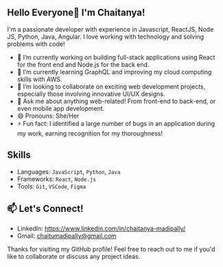 ## Hello Everyone👋 I'm Chaitanya!

I'm a passionate developer with experience in Javascript, ReactJS, Node JS, Python, Java, Angular. I love working with technology and solving problems with code!

- 🔭 I’m currently working on building full-stack applications using React for the front end and Node.js for the back end.
- 🌱 I’m currently learning GraphQL and improving my cloud computing skills with AWS.
- 👯 I’m looking to collaborate on exciting web development projects, especially those involving innovative UI/UX designs.
- 💬 Ask me about anything web-related! From front-end to back-end, or even mobile app development.
- 😄 Pronouns: She/Her
- ⚡ Fun fact: I identified a large number of bugs in an application during my work, earning recognition for my thoroughness!

## Skills

- Languages: `JavaScript`, `Python`, `Java`
- Frameworks: `React`, `Node.js`
- Tools: `Git`, `VSCode`, `Figma`

## 📫 Let's Connect!

- LinkedIn: https://www.linkedin.com/in/chaitanya-madipally/
- Gmail: chaitumadipally@gmail.com
  
Thanks for visiting my GitHub profile! Feel free to reach out to me if you'd like to collaborate or discuss any project ideas.
